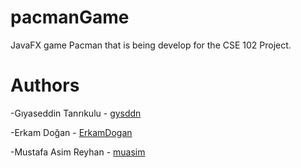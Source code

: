 # pacmanGame

 JavaFX game Pacman that is being develop for the CSE 102 Project.
 
 # Authors
 
 -Gıyaseddin Tanrıkulu - [gysddn](https://github.com/gysddn)

 -Erkam Doğan -  [ErkamDogan](https://github.com/ErkamDogan)
 
 -Mustafa Asim Reyhan - [muasim](https://github.com/muasim)
